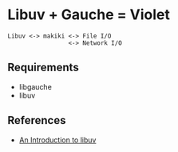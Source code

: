 Libuv + Gauche = Violet
=======================

```
Libuv <-> makiki <-> File I/O
                 <-> Network I/O
```

Requirements
------------

* libgauche
* libuv

References
----------
* [An Introduction to libuv](https://nikhilm.github.io/uvbook/index.html)
